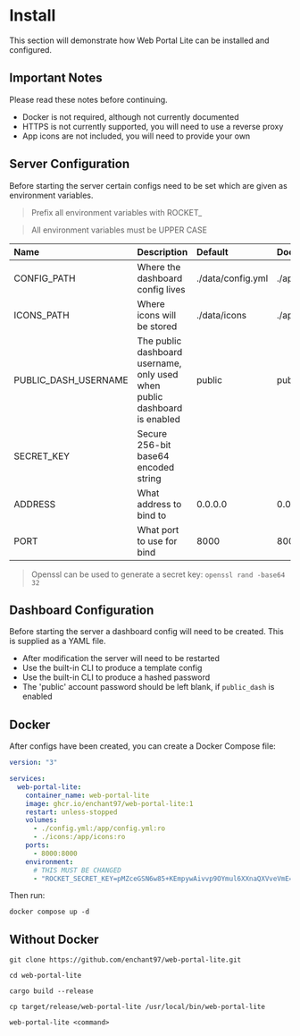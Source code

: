 # Install
This section will demonstrate how Web Portal Lite can be installed and configured.

## Important Notes
Please read these notes before continuing.

- Docker is not required, although not currently documented
- HTTPS is not currently supported, you will need to use a reverse proxy
- App icons are not included, you will need to provide your own

## Server Configuration
Before starting the server certain configs need to be set which are given as environment variables.

> Prefix all environment variables with ROCKET_

> All environment variables must be UPPER CASE

| Name                 | Description                                                               | Default           | Docker Default   |
| :------------------- | :------------------------------------------------------------------------ | :---------------- | :--------------- |
| CONFIG_PATH          | Where the dashboard config lives                                          | ./data/config.yml | ./app/config.yml |
| ICONS_PATH           | Where icons will be stored                                                | ./data/icons      | ./app/icons      |
| PUBLIC_DASH_USERNAME | The public dashboard username, only used when public dashboard is enabled | public            | public           |
| SECRET_KEY           | Secure 256-bit base64 encoded string                                      |                   |                  |
| ADDRESS              | What address to bind to                                                   | 0.0.0.0           | 0.0.0.0          |
| PORT                 | What port to use for bind                                                 | 8000              | 8000             |

> Openssl can be used to generate a secret key: `openssl rand -base64 32`

## Dashboard Configuration
Before starting the server a dashboard config will need to be created. This is supplied as a YAML file.

- After modification the server will need to be restarted
- Use the built-in CLI to produce a template config
- Use the built-in CLI to produce a hashed password
- The 'public' account password should be left blank, if `public_dash` is enabled

## Docker
After configs have been created, you can create a Docker Compose file:

```yml
version: "3"

services:
  web-portal-lite:
    container_name: web-portal-lite
    image: ghcr.io/enchant97/web-portal-lite:1
    restart: unless-stopped
    volumes:
      - ./config.yml:/app/config.yml:ro
      - ./icons:/app/icons:ro
    ports:
      - 8000:8000
    environment:
      # THIS MUST BE CHANGED
      - "ROCKET_SECRET_KEY=pMZceGSN6w85+KEmpywAivvp9OYmul6XXnaQXVveVmE="

```

Then run:

```
docker compose up -d
```

## Without Docker

```
git clone https://github.com/enchant97/web-portal-lite.git

cd web-portal-lite

cargo build --release

cp target/release/web-portal-lite /usr/local/bin/web-portal-lite

web-portal-lite <command>
```

